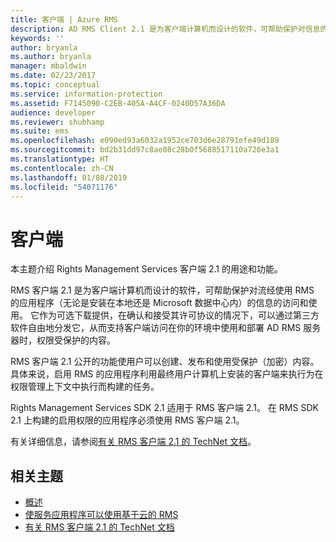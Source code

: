```yaml
---
title: 客户端 | Azure RMS
description: AD RMS Client 2.1 是为客户端计算机而设计的软件，可帮助保护对信息的访问和使用
keywords: ''
author: bryanla
ms.author: bryanla
manager: mbaldwin
ms.date: 02/23/2017
ms.topic: conceptual
ms.service: information-protection
ms.assetid: F7145090-C2EB-405A-A4CF-0240D57A36DA
audience: developer
ms.reviewer: shubhamp
ms.suite: ems
ms.openlocfilehash: e090ed93a6032a1952ce703d6e28791efe49d189
ms.sourcegitcommit: bd2b31dd97c8ae08c28b0f5688517110a726e3a1
ms.translationtype: HT
ms.contentlocale: zh-CN
ms.lasthandoff: 01/08/2019
ms.locfileid: "54071176"
---
```

# <a name="client"></a>客户端

本主题介绍 Rights Management Services 客户端 2.1 的用途和功能。

RMS 客户端 2.1 是为客户端计算机而设计的软件，可帮助保护对流经使用 RMS 的应用程序（无论是安装在本地还是 Microsoft 数据中心内）的信息的访问和使用。 它作为可选下载提供，在确认和接受其许可协议的情况下，可以通过第三方软件自由地分发它，从而支持客户端访问在你的环境中使用和部署 AD RMS 服务器时，权限受保护的内容。

RMS 客户端 2.1 公开的功能使用户可以创建、发布和使用受保护（加密）内容。 具体来说，启用 RMS 的应用程序利用最终用户计算机上安装的客户端来执行为在权限管理上下文中执行而构建的任务。

Rights Management Services SDK 2.1 适用于 RMS 客户端 2.1。 在 RMS SDK 2.1 上构建的启用权限的应用程序必须使用 RMS 客户端 2.1。

有关详细信息，请参阅[有关 RMS 客户端 2.1 的 TechNet 文档](https://TechNet.Microsoft.Com/library/jj159267(WS.10).aspx)。

## <a name="related-topics"></a>相关主题

* [概述](ad-rms-overview.md)
* [使服务应用程序可以使用基于云的 RMS](how-to-use-file-api-with-aadrm-cloud.md)
* [有关 RMS 客户端 2.1 的 TechNet 文档](https://technet.microsoft.com/library/jj159267(WS.10).aspx)
